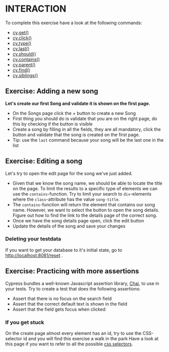 # INTERACTION

To complete this exercise have a look at the following commands:

- [cy.get()](https://docs.cypress.io/api/commands/get.html)
- [cy.click()](https://docs.cypress.io/api/commands/click.html)
- [cy.type()](https://docs.cypress.io/api/commands/type.html)
- [cy.last()](https://docs.cypress.io/api/commands/last.html)
- [cy.should()](https://docs.cypress.io/api/commands/should.html)
- [cy.contains()](https://docs.cypress.io/api/commands/contains.html)
- [cy.parent()](https://docs.cypress.io/api/commands/parent.html)
- [cy.find()](https://docs.cypress.io/api/commands/find.html)
- [cy.siblings()](https://docs.cypress.io/api/commands/siblings.html)

## Exercise: Adding a new song

**Let's create our first Song and validate it is shown on the first page.**

- On the Songs page click the + button to create a new Song
- First thing you should do is validate that you are on the right page, do this by checking if the button is visible
- Create a song by filling in all the fields, they are all mandatory, click the button and validate that the song is created on the first page.
- Tip: use the `last` command because your song will be the last one in the list

## Exercise: Editing a song

Let's try to open the edit page for the song we've just added.

- Given that we know the song name, we should be able to locate the title on the page. To limit the results to a specific type of elements we can use the `contains`-function. Try to limit your search to `div`-elements where the `class`-attribute has the value `song-title`.
- The `contains`-function will return the element that contains our song name. However, we want to select the button to open the song details. Figure out how to find the link to the details page of the correct song.
- Once we have the song details page open, click the edit button
- Update the details of the song and save your changes

### Deleting your testdata

If you want to get your database to it's initial state, go to
<http://localhost:8081/reset> .

## Exercise: Practicing with more assertions

Cypress bundles a well-known Javascript assertion library, [Chai](https://docs.cypress.io/guides/references/assertions.html), to use in your tests. Try to create a test that does the following assertions:

- Assert that there is no focus on the search field
- Assert that the correct default text is shown in the field
- Assert that the field gets focus when clicked

### If you get stuck

On the create page almost every element has an id, try to use the CSS-selector id and you will find this exercise a walk in the park
Have a look at this page if you want to refer to all the possible [css selectors](https://www.w3schools.com/cssref/css_selectors.asp).
